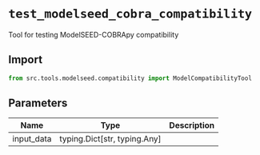 # `test_modelseed_cobra_compatibility`

Tool for testing ModelSEED-COBRApy compatibility

## Import

```python
from src.tools.modelseed.compatibility import ModelCompatibilityTool
````

## Parameters

| Name | Type | Description |
|-----|------|-------------|
| input_data | typing.Dict[str, typing.Any] | |
